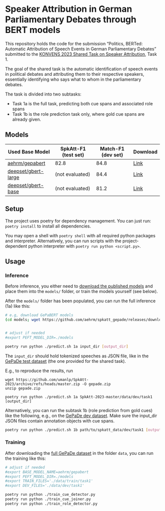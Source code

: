 # Speaker Attribution in German Parliamentary Debates through BERT models

This repository holds the code for the submission “Politics, BERTed: Automatic
Attribution of Speech Events in German Parliamentary Debates” submitted to the
[KONVENS 2023 Shared Task on Speaker Attribution](https://github.com/umanlp/SpkAtt-2023), Task 1.

The goal of the shared task is the automatic identification of speech events in
political debates  and attributing them to their respective speakers,
essentially identifying who says what to whom in the parliamentary debates.

The task is divided into two subtasks:
* Task 1a is the full task, predicting both cue spans and associated role spans
* Task 1b is the role prediction task only, where gold cue spans are already given.


## Models

| Used Base Model                                                   | SpkAtt-F1 (test set) | Match-F1 (dev set) | Download                   |
|-------------------------------------------------------------------|----------------------|--------------------|----------------------------|
| [aehrm/gepabert](https://huggingface.co/aehrm/gepabert)           | 82.8                 | 84.8               | [Link][gepabert-release]   |
| [deepset/gbert-large](https://huggingface.co/deepset/gbert-large) | (not evaluated)      | 84.4               | [Link][gbertlarge-release] |
| [deepset/gbert-base](https://huggingface.co/deepset/gbert-base)   | (not evaluated)      | 81.2               | [Link][gbertbase-release]  |


## Setup

The project uses poetry for dependency management. You can just run:
`poetry install` to install all dependencies.

You may open a shell with `poetry shell` with all required python packages and interpreter.
Alternatively, you can run scripts with the project-dependent python interpreter with `poetry run python <script.py>`.

## Usage

### Inference

Before inference, you either need to [download the published models][gepabert-release] and
place them into the `models/` folder, or train the models yourself (see below).

After the `models/` folder has been populated, you can run the full inference (1a) like this:
```sh
# e.g, download GePaBERT models
(cd models; wget https://github.com/aehrm/spkatt_gepade/releases/download/konvens/gepabert_models.tar; tar xf gepabert_models.tar;)


# adjust if needed
#export PEFT_MODEL_DIR=./models

poetry run python ./predict.sh 1a input_dir [output_dir]
```
The `input_dir` should hold tokenized speeches as JSON file, like in the [GePaDe test dataset](https://github.com/umanlp/SpkAtt-2023/tree/master/data/eval/task1_test) (the one provided for
the shared task).

E.g., to reproduce the results, run 
```
wget https://github.com/umanlp/SpkAtt-2023/archive/refs/heads/master.zip -O gepade.zip
unzip gepade.zip

poetry run python ./predict.sh 1a SpkAtt-2023-master/data/dev/task1 [output_dir]
```

Alternatively, you can run the subtask 1b (role prediction from gold cues) like the following, e.g., on
the [GePaDe dev dataset](https://github.com/umanlp/SpkAtt-2023/tree/master/data/dev/task1). Make sure the input_dir JSON files contain annotation objects with cue spans.
```sh
poetry run python ./predict.sh 1b path/to/spkatt_data/dev/task1 [output_dir]
```

### Training

After downloading the [full GePaDe dataset](https://github.com/umanlp/SpkAtt-2023/tree/master/data) in the folder `data`, you can run the training like this:
```sh
# adjust if needed
#export BASE_MODEL_NAME=aehrm/gepabert
#export PEFT_MODEL_DIR=./models
#export TRAIN_FILES='./data/train/task1'
#export DEV_FILES='./data/dev/task1'

poetry run python ./train_cue_detector.py
poetry run python ./train_cue_joiner.py
poetry run python ./train_role_detector.py
```

[gepabert-release]: https://github.com/aehrm/spkatt_gepade/releases/download/konvens/gepabert_peft_models.tar
[gbertlarge-release]: https://github.com/aehrm/spkatt_gepade/releases/download/konvens/gbertbase_peft_models.tar
[gbertbase-release]: https://github.com/aehrm/spkatt_gepade/releases/download/konvens/gbertlarge_peft_models.tar
